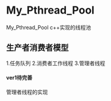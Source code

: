 # My_Pthread_Pool
My_Pthread_Pool
c++实现的线程池
## 生产者消费者模型
1.任务队列
2.消费者工作线程
3.管理者线程

#### ver1待完善
管理者线程的实现